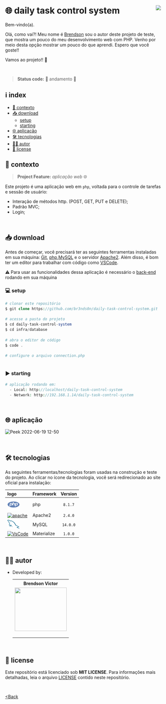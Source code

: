 # 🌐 daily task control system [<img align="right" src="https://img.shields.io/badge/release-v1.0.0-green">](https://github.com/br3nds0n/daily-task-control-system/releases)

Bem-vindo(a).

Olá, como vai?! Meu nome é [Brendson](https://github.com/br3nds0n) sou o autor deste projeto de teste, que mostra um pouco do meu desenvolvimento web com PHP. Venho por meio desta opção mostrar um pouco do que aprendi. Espero que você goste!!

Vamos ao projeto!!  🚀

<br>

> <b>Status code:</b>   🚧 andamento 🚧

 ## ℹ index

   * [🧠 contexto](#-contexto)
   * [📥 download](#-download)
     * [setup](#-setup)
     * [starting](#-starting)
   * [🌐 aplicação](#-aplicação)
   * [🛠 tecnologias](#-tecnologias)
   * [✍🏼 autor](#-autor)
   * [📝 license](#-license)


 ## 🧠 contexto
> **Project Feature:**  *aplicação web* 🌐 

 Este projeto é uma aplicação web em `php`, voltada para o controle de tarefas e sessão de usuário:

 * Interação de métodos http. (POST, GET, PUT e DELETE);
 * Padrão MVC;
 * Login;

<br>

## 📥 download

Antes de começar, você precisará ter as seguintes ferramentas instaladas em sua máquina:
[Git](https://git-scm.com), [php](https://www.php.net/),[MySQL](https://www.mysql.com/) e o servidor [Apache2](https://httpd.apache.org/).
Além disso, é bom ter um editor para trabalhar com código como [VSCode](https://code.visualstudio.com/).

⚠️ Para usar as funcionalidades dessa aplicação é necessário o [back-end](https://github.com/br3nds0n/blue-schedule-backend) rodando em sua máquina

### 💻 setup

```php
# clonar este repositório
$ git clone https://github.com/br3nds0n/daily-task-control-system.git

# acesse a pasta do projeto
$ cd daily-task-control-system
$ cd infra/database

# abra o editor de código
$ code .

# configure o arquivo connection.php
```

#

### ▶ starting
```php
# aplicação rodando em:
  - Local: http://localhost/daily-task-control-system
  - Network: http://192.168.1.14/daily-task-control-system
```

<br>

## 🌐 aplicação

![Peek 2022-06-19 12-50]()

<br>

## 🛠 tecnologias

As seguintes ferramentas/tecnologias foram usadas na construção e teste do projeto. Ao clicar no ícone da tecnologia, você será redirecionado ao site oficial para instalação: <br>

| logo               | Framework                  | Version      |
| :----------------- | :------------------------- | :----------: |
| <a href="https://www.php.net/" target="_blank"><img align="center" alt="php" height="40" width="40" src="https://github.com/devicons/devicon/blob/master/icons/php/php-plain.svg"> | php  |  `8.1.7`       |
| <a href="https://httpd.apache.org/" target="_blank"><img align="center" alt="apache" height="30" width="40" src="https://user-images.githubusercontent.com/82064724/168427904-8ca2ff98-2496-45bc-9747-9875009566b5.png"></a> | Apache2  |  `2.4.0`      |
| <a href="https://www.mysql.com/" target="_blank"><img align="center" alt="mysql" height="30" width="40" src="https://github.com/devicons/devicon/blob/master/icons/mysql/mysql-original.svg"></a> | MySQL                    |  `14.0.0`       |
| <a href="https://materializecss.com/" target="_blank"><img align="center" alt="VsCode" height="25" width="35" src="https://user-images.githubusercontent.com/82064724/174488216-b7247c2f-a48e-4233-b0ad-929fd4b28ac5.png"></a> | Materialize | `1.0.0` |
 
<br>
                 
## ✍🏼 autor


<div align=left>

- <table>
 <p>  Developed by:</p>
  <tr align=center>
    <th><strong> Brendson Victor </strong></th>
  </tr>
   <td>
      <a href="https://github.com/br3nds0n">
        <img width="168" height="140" src="https://user-images.githubusercontent.com/82064724/169040996-89502743-78ba-4bf7-a145-ea7818e0157f.jpeg" > <p align="left">
</p></a>
    </td>

</table>
</div>

<div align=left>

<br>
 
## 📝 license

Este repositório está licenciado sob **MIT LICENSE**. Para informações mais detalhadas, leia o arquivo [LICENSE](./LICENSE) contido neste repositório.
                
 <br> 
	
 [<Back](#-daily-task-control-system-)
